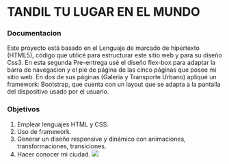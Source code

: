  # TANDIL TU LUGAR EN EL MUNDO
###  Documentacion
 Este proyecto está basado en el Lenguaje de marcado de hipertexto (HTML5), código que utilicé para estructurar este sitio web y para su diseño Css3. En esta segunda Pre-entrega usé el diseño flex-box para adaptar la barra de navegacion y el pie de página de las cinco páginas que posee mi sitio web.
 En dos de sus páginas (Galeria y Transporte Urbano) apliqué un framework: Bootstrap, que cuenta con un layout que se adapta a la pantalla del dispositivo usado por el usuario.
###  Objetivos
1.  Emplear lenguajes HTML y CSS.
1. Uso de framework.
1. Generar un diseño responsive y dinámico con animaciones, transformaciones, transiciones.
1. Hacer conocer mi ciudad.
![](https://www.freejpg.com.ar/image-900/49/4900/F100005735-tandil.jpg)